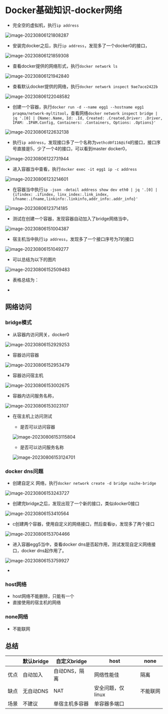 # Docker基础知识-docker网络

- 完全空的虚拟机，执行`ip address`

![image-20230806121808287](./images/image-20230806121808287.png)

- 安装完docker之后，执行`ip address`，发现多了一个docker0的接口，

![image-20230806121859308](./images/image-20230806121859308.png)

- 查看docker提供的网络形式，执行`docker network ls `

![image-20230806121942840](./images/image-20230806121942840.png)

- 查看默认docker提供的网络，执行`docker network inspect 9ae7ace2422b `

![image-20230806122048582](./images/image-20230806122048582.png)

- 创建一个容器，执行`docker run -d --name egg1 --hostname egg1 praqma/network-myltitool`，查看网络`docker network inspect bridge | jq '.[0] | {Name:.Name, Id: .Id, Created: .Created,Driver: .Driver, IPAM: .IPAM.Config, Containers: .Containers, Options: .Options}'`

![image-20230806122632138](./images/image-20230806122632138.png)

- 执行`ip address`，发现接口多了一个名称为`vethcd0f116@if4`的接口，接口序号直接是5，少了一个4的接口，可以看到master docker0，

![image-20230806122731944](./images/image-20230806122731944.png)

- 进入容器当中查看，执行`docker exec -it egg1 ip -c address`

![image-20230806123214601](./images/image-20230806123214601.png)

- 在容器当中执行`ip -json -detail address show dev eth0 | jq '.[0] | {ifindex: .ifindex, linx_index:.link_index, ifname:.ifname,linkinfo:.linkinfo,addr_info:.addr_info}'`

![image-20230806123714185](./images/image-20230806123714185.png)

- 测试在创建一个容器，发现容器自动加入了bridge网络当中，

![image-20230806151004387](./images/image-20230806151004387.png)

- 宿主机当中执行`ip address`，发现多了一个接口序号为7的接口

![image-20230806151049277](./images/image-20230806151049277.png)

- 可以总结为以下的图片

![image-20230806152509483](./images/image-20230806152509483.png)

- 表格总结为：



- 



## 网络访问

### bridge模式

- 从容器内访问网关，docker0

![image-20230806152929253](./images/image-20230806152929253.png)

- 容器访问容器

![image-20230806152953479](./images/image-20230806152953479.png)

- 容器访问宿主机

![image-20230806153002675](./images/image-20230806153002675.png)

- 容器内访问服务名称，

![image-20230806153023107](./images/image-20230806153023107.png)

- 在宿主机上访问测试

  - 是否可以访问容器

  ![image-20230806153115804](./images/image-20230806153115804.png)

  - 是否可以访问服务名称

  ![image-20230806153124701](./images/image-20230806153124701.png)



### docker dns问题

- 创建自定义 网络，执行`docker network create -d bridge naihe-bridge`

![image-20230806153243727](./images/image-20230806153243727.png)

- 创建完bridge之后，发现出现了一个新的接口，类似docker0接口

![image-20230806153410564](./images/image-20230806153410564.png)

- c创建两个容器，使用自定义的网络接口，然后查看ip，发现多了两个接口

![image-20230806153704466](./images/image-20230806153704466.png)

- 进入容器egg5当中，查看docker dns是否起作用，测试发现自定义网络接口，docker dns起作用了。

![image-20230806153759927](./images/image-20230806153759927.png)

- 

### host网络

- host网络不能删除，只能有一个
- 直接使用的宿主机的网络

### none网络

- 不能联网

## 总结

|      | 默认bridge | 自定义bridge   | host              | none     |
| ---- | ---------- | -------------- | ----------------- | -------- |
| 优点 | 自动加入   | 自动DNS，隔离  | 网络性能佳        | 隔离     |
| 缺点 | 无自动DNS  | NAT            | 安全问题，仅linux | 不能联网 |
| 场景 | 不建议     | 单宿主机多容器 | 单容器多端口      |          |

